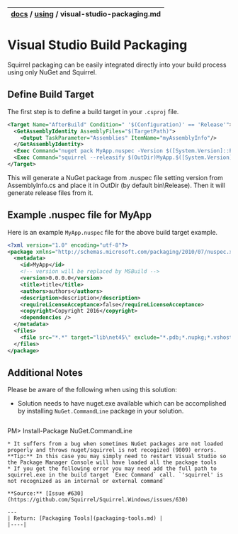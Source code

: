 | [docs](..)  / [using](.) / visual-studio-packaging.md
|:---|

# Visual Studio Build Packaging

Squirrel packaging can be easily integrated directly into your build process using only NuGet and Squirrel. 

## Define Build Target

The first step is to define a build target in your `.csproj` file.

```xml
<Target Name="AfterBuild" Condition=" '$(Configuration)' == 'Release'">  <GetAssemblyIdentity AssemblyFiles="$(TargetPath)">    <Output TaskParameter="Assemblies" ItemName="myAssemblyInfo"/>  </GetAssemblyIdentity>  <Exec Command="nuget pack MyApp.nuspec -Version $([System.Version]::Parse(%(myAssemblyInfo.Version)).ToString(3)) -Properties Configuration=Release -OutputDirectory $(OutDir) -BasePath $(OutDir)" />  <Exec Command="squirrel --releasify $(OutDir)MyApp.$([System.Version]::Parse(%(myAssemblyInfo.Version)).ToString(3)).nupkg" /></Target>
```

This will generate a NuGet package from .nuspec file setting version from AssemblyInfo.cs and place it in OutDir (by default bin\Release). Then it will generate release files from it.

## Example .nuspec file for MyApp

Here is an example `MyApp.nuspec` file for the above build target example.

```xml
<?xml version="1.0" encoding="utf-8"?><package xmlns="http://schemas.microsoft.com/packaging/2010/07/nuspec.xsd">  <metadata>    <id>MyApp</id>    <!-- version will be replaced by MSBuild -->    <version>0.0.0.0</version>    <title>title</title>    <authors>authors</authors>    <description>description</description>    <requireLicenseAcceptance>false</requireLicenseAcceptance>    <copyright>Copyright 2016</copyright>    <dependencies />  </metadata>  <files>    <file src="*.*" target="lib\net45\" exclude="*.pdb;*.nupkg;*.vshost.*"/>  </files></package>
```

## Additional Notes

Please be aware of the following when using this solution:

* Solution needs to have nuget.exe available which can be accomplished by installing `NuGet.CommandLine` package in your solution.  

  ~~~pm
PM>  Install-Package NuGet.CommandLine
  ~~~
* It suffers from a bug when sometimes NuGet packages are not loaded properly and throws nuget/squirrel is not recogized (9009) errors.  
 **Tip:** In this case you may simply need to restart Visual Studio so the Package Manager Console will have loaded all the package tools
* If you get the following error you may need add the full path to squirrel.exe in the build target `Exec Command` call. `'squirrel' is not recognized as an internal or external command`

**Source:** [Issue #630](https://github.com/Squirrel/Squirrel.Windows/issues/630)

---
| Return: [Packaging Tools](packaging-tools.md) |
|----|



